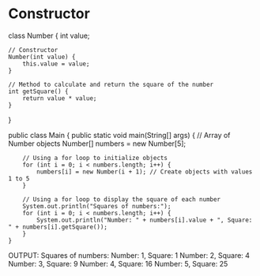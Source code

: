 # Constructor

class Number {
    int value;
    
    // Constructor
    Number(int value) {
        this.value = value;
    }

    // Method to calculate and return the square of the number
    int getSquare() {
        return value * value;
    }
}

public class Main {
    public static void main(String[] args) {
        // Array of Number objects
        Number[] numbers = new Number[5];

        // Using a for loop to initialize objects
        for (int i = 0; i < numbers.length; i++) {
            numbers[i] = new Number(i + 1); // Create objects with values 1 to 5
        }

        // Using a for loop to display the square of each number
        System.out.println("Squares of numbers:");
        for (int i = 0; i < numbers.length; i++) {
            System.out.println("Number: " + numbers[i].value + ", Square: " + numbers[i].getSquare());
        }
    }


OUTPUT:
Squares of numbers:
Number: 1, Square: 1
Number: 2, Square: 4
Number: 3, Square: 9
Number: 4, Square: 16
Number: 5, Square: 25

